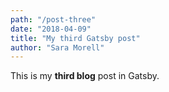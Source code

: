 ```yaml
---
path: "/post-three"
date: "2018-04-09"
title: "My third Gatsby post"
author: "Sara Morell"
---
```


This is my **third blog** post in Gatsby.
